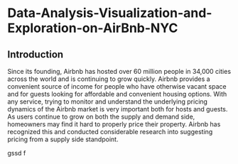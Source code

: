 # Data-Analysis-Visualization-and-Exploration-on-AirBnb-NYC
## Introduction
Since its founding, Airbnb has hosted over 60 million people in 34,000 cities across the world and is continuing to grow quickly. Airbnb provides a convenient source of income for people who have otherwise vacant space and for guests looking for affordable and convenient housing options. With any service, trying to monitor and understand the underlying pricing dynamics of the Airbnb market is very important both for hosts and guests. As users continue to grow on both the supply and demand side, homeowners may find it hard to properly price their property. Airbnb has recognized this and conducted considerable research into suggesting pricing from a supply side standpoint.

gssd
f
